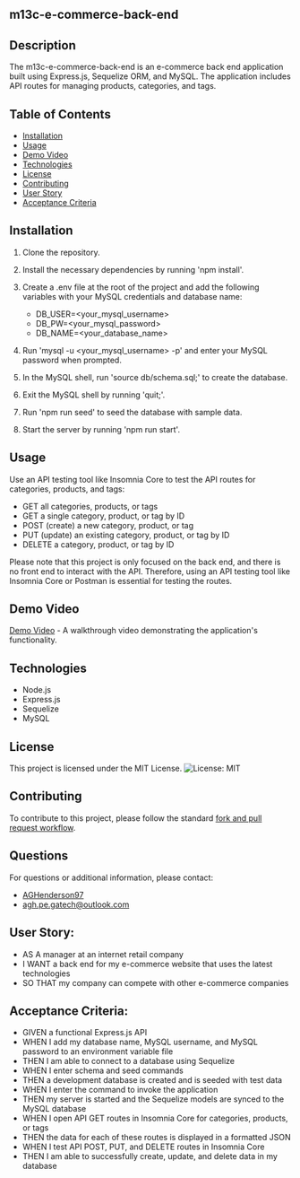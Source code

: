 ## m13c-e-commerce-back-end


## Description

The m13c-e-commerce-back-end is an e-commerce back end application built using Express.js, Sequelize ORM, and MySQL. The application includes API routes for managing products, categories, and tags.


## Table of Contents

- [Installation](#installation)
- [Usage](#usage)
- [Demo Video](#demo-video)
- [Technologies](#technologies)
- [License](#license)
- [Contributing](#contributing)
- [User Story](#user-story)
- [Acceptance Criteria](#acceptance-criteria)

## Installation

1. Clone the repository.
2. Install the necessary dependencies by running 'npm install'.
3. Create a .env file at the root of the project and add the following variables with your MySQL credentials and database name:  

    - DB_USER=<your_mysql_username>              
    - DB_PW=<your_mysql_password>
    - DB_NAME=<your_database_name>

4. Run 'mysql -u <your_mysql_username> -p' and enter your MySQL password when prompted.
5. In the MySQL shell, run 'source db/schema.sql;' to create the database.
6. Exit the MySQL shell by running 'quit;'.
7. Run 'npm run seed' to seed the database with sample data.
8. Start the server by running 'npm run start'.


## Usage

Use an API testing tool like Insomnia Core to test the API routes for categories, products, and tags:

- GET all categories, products, or tags
- GET a single category, product, or tag by ID
- POST (create) a new category, product, or tag
- PUT (update) an existing category, product, or tag by ID
- DELETE a category, product, or tag by ID

Please note that this project is only focused on the back end, and there is no front end to interact with the API. Therefore, using an API testing tool like Insomnia Core or Postman is essential for testing the routes.


## Demo Video

[Demo Video](https://) - A walkthrough video demonstrating the application's functionality.


## Technologies

- Node.js
- Express.js
- Sequelize
- MySQL


## License

This project is licensed under the MIT License.
![License: MIT](https://img.shields.io/badge/License-MIT-green.svg)


## Contributing

To contribute to this project, please follow the standard [fork and pull request workflow](https://docs.github.com/en/pull-requests/collaborating-with-pull-requests/working-with-forks/about-forks).


## Questions

For questions or additional information, please contact:

- [AGHenderson97](https://github.com/AGHenderson97)
- agh.pe.gatech@outlook.com


## User Story:

- AS A manager at an internet retail company
- I WANT a back end for my e-commerce website that uses the latest technologies
- SO THAT my company can compete with other e-commerce companies

## Acceptance Criteria:

- GIVEN a functional Express.js API
- WHEN I add my database name, MySQL username, and MySQL password to an environment variable file
- THEN I am able to connect to a database using Sequelize
- WHEN I enter schema and seed commands
- THEN a development database is created and is seeded with test data
- WHEN I enter the command to invoke the application
- THEN my server is started and the Sequelize models are synced to the MySQL database
- WHEN I open API GET routes in Insomnia Core for categories, products, or tags
- THEN the data for each of these routes is displayed in a formatted JSON
- WHEN I test API POST, PUT, and DELETE routes in Insomnia Core
- THEN I am able to successfully create, update, and delete data in my database
